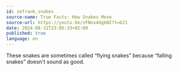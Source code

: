 ```yaml
---
id: zefrank_snakes
source-name: True Facts: How Snakes Move
source-url: https://youtu.be/zFNnx4UgkNI?t=621
date: 2024-08-31T23:05:33+02:00
published: true
language: en
---
```


These snakes are sometimes called “flying snakes” because “falling snakes” doesn't sound as good.
